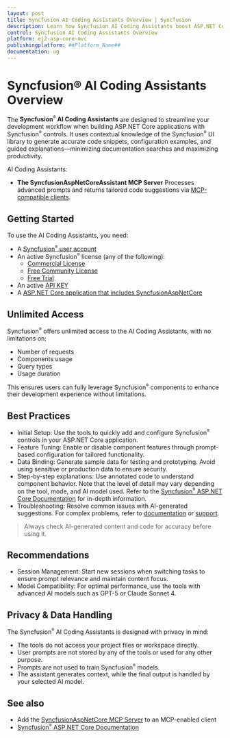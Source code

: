 ```yaml
---
layout: post
title: Syncfusion AI Coding Assistants Overview | Syncfusion
description: Learn how Syncfusion AI Coding Assistants boost ASP.NET Core productivity by generating accurate code snippets, examples, and contextual guidance.
control: Syncfusion AI Coding Assistants Overview
platform: ej2-asp-core-mvc
publishingplatform: ##Platform_Name##
documentation: ug
---
```


# Syncfusion® AI Coding Assistants Overview

The **Syncfusion<sup style="font-size:70%">&reg;</sup> AI Coding Assistants** are designed to streamline your development workflow when building ASP.NET Core applications with Syncfusion<sup style="font-size:70%">&reg;</sup> controls. It uses contextual knowledge of the Syncfusion<sup style="font-size:70%">&reg;</sup> UI library to generate accurate code snippets, configuration examples, and guided explanations—minimizing documentation searches and maximizing productivity.

AI Coding Assistants:

* **The SyncfusionAspNetCoreAssistant MCP Server**
  Processes advanced prompts and returns tailored code suggestions via [MCP-compatible clients](https://modelcontextprotocol.io/clients).

## Getting Started

To use the AI Coding Assistants, you need:

* A [Syncfusion<sup style="font-size:70%">&reg;</sup> user account](https://www.syncfusion.com/account)
* An active Syncfusion<sup style="font-size:70%">&reg;</sup> license (any of the following):
  - [Commercial License](https://www.syncfusion.com/sales/unlimitedlicense)
  - [Free Community License](https://www.syncfusion.com/products/communitylicense)
  - [Free Trial](https://www.syncfusion.com/account/manage-trials/start-trials)
* An active [API KEY](https://syncfusion.com/account/api-key)
* A [ASP.NET Core application that includes SyncfusionAspNetCore](https://ej2.syncfusion.com/aspnetcore/documentation/getting-started/razor-pages)

## Unlimited Access

Syncfusion<sup style="font-size:70%">&reg;</sup> offers unlimited access to the AI Coding Assistants, with no limitations on:

* Number of requests
* Components usage
* Query types
* Usage duration

This ensures users can fully leverage Syncfusion<sup style="font-size:70%">&reg;</sup> components to enhance their development experience without limitations.

## Best Practices

* Initial Setup: Use the tools to quickly add and configure Syncfusion<sup style="font-size:70%">&reg;</sup> controls in your ASP.NET Core application.
* Feature Tuning: Enable or disable component features through prompt-based configuration for tailored functionality.
* Data Binding: Generate sample data for testing and prototyping. Avoid using sensitive or production data to ensure security.
* Step-by-step explanations: Use annotated code to understand component behavior. Note that the level of detail may vary depending on the tool, mode, and AI model used. Refer to the [Syncfusion<sup style="font-size:70%">&reg;</sup> ASP.NET Core Documentation](https://ej2.syncfusion.com/aspnetcore/documentation/getting-started/razor-pages) for in-depth information.
* Troubleshooting: Resolve common issues with AI-generated suggestions. For complex problems, refer to [documentation](https://ej2.syncfusion.com/aspnetcore/documentation/getting-started/razor-pages) or [support](https://support.syncfusion.com/support/tickets/create).

> Always check AI-generated content and code for accuracy before using it.

## Recommendations

* Session Management: Start new sessions when switching tasks to ensure prompt relevance and maintain content focus.
* Model Compatibility: For optimal performance, use the tools with advanced AI models such as GPT-5 or Claude Sonnet 4.

## Privacy & Data Handling

The Syncfusion<sup style="font-size:70%">&reg;</sup> AI Coding Assistants is designed with privacy in mind:

* The tools do not access your project files or workspace directly.
* User prompts are not stored by any of the tools or used for any other purpose.
* Prompts are not used to train Syncfusion<sup style="font-size:70%">&reg;</sup> models.
* The assistant generates context, while the final output is handled by your selected AI model.

## See also

* Add the [SyncfusionAspNetCore MCP Server](./mcp-server.md) to an MCP-enabled client
* [Syncfusion<sup style="font-size:70%">&reg;</sup> ASP.NET Core Documentation](https://ej2.syncfusion.com/aspnetcore/documentation/getting-started/razor-pages)
